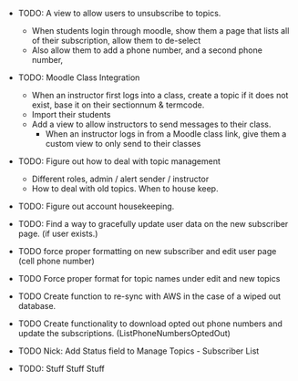 - TODO: A view to allow users to unsubscribe to topics.
    - When students login through moodle, show them a page that lists all of their subscription, allow them to de-select
    - Also allow them to add a phone number, and a second phone number,

- TODO: Moodle Class Integration
    - When an instructor first logs into a class, create a topic if it does not exist, base it on their
    sectionnum & termcode.
    - Import their students
    - Add a view to allow instructors to send messages to their class.
        - When an instructor logs in from a Moodle class link, give them a custom view to only send to their classes

- TODO: Figure out how to deal with topic management
    - Different roles, admin / alert sender / instructor
    - How to deal with old topics. When to house keep.

- TODO: Figure out account housekeeping.

- TODO: Find a way to gracefully update user data on the new subscriber page. (if user exists.)

- TODO force proper formatting on new subscriber and edit user page (cell phone number)

- TODO Force proper format for topic names under edit and new topics

- TODO Create function to re-sync with AWS in the case of a wiped out database.

- TODO Create functionality to download opted out phone numbers and update the subscriptions. (ListPhoneNumbersOptedOut)

- TODO Nick: Add Status field to Manage Topics - Subscriber List

- TODO: Stuff Stuff Stuff